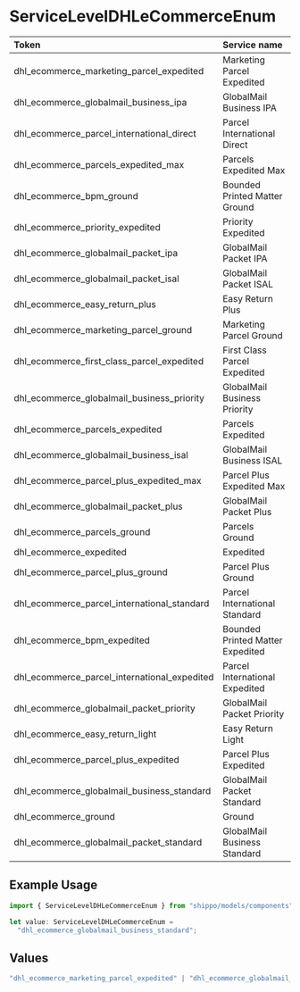 # ServiceLevelDHLeCommerceEnum

|Token | Service name|
|:---|:---|
| dhl_ecommerce_marketing_parcel_expedited | Marketing Parcel Expedited|
| dhl_ecommerce_globalmail_business_ipa | GlobalMail Business IPA|
| dhl_ecommerce_parcel_international_direct | Parcel International Direct|
| dhl_ecommerce_parcels_expedited_max | Parcels Expedited Max|
| dhl_ecommerce_bpm_ground | Bounded Printed Matter Ground|
| dhl_ecommerce_priority_expedited | Priority Expedited|
| dhl_ecommerce_globalmail_packet_ipa | GlobalMail Packet IPA|
| dhl_ecommerce_globalmail_packet_isal | GlobalMail Packet ISAL|
| dhl_ecommerce_easy_return_plus | Easy Return Plus|
| dhl_ecommerce_marketing_parcel_ground | Marketing Parcel Ground|
| dhl_ecommerce_first_class_parcel_expedited | First Class Parcel Expedited|
| dhl_ecommerce_globalmail_business_priority | GlobalMail Business Priority|
| dhl_ecommerce_parcels_expedited | Parcels Expedited|
| dhl_ecommerce_globalmail_business_isal | GlobalMail Business ISAL|
| dhl_ecommerce_parcel_plus_expedited_max | Parcel Plus Expedited Max|
| dhl_ecommerce_globalmail_packet_plus | GlobalMail Packet Plus|
| dhl_ecommerce_parcels_ground | Parcels Ground|
| dhl_ecommerce_expedited | Expedited|
| dhl_ecommerce_parcel_plus_ground | Parcel Plus Ground|
| dhl_ecommerce_parcel_international_standard | Parcel International Standard|
| dhl_ecommerce_bpm_expedited | Bounded Printed Matter Expedited|
| dhl_ecommerce_parcel_international_expedited | Parcel International Expedited|
| dhl_ecommerce_globalmail_packet_priority | GlobalMail Packet Priority|
| dhl_ecommerce_easy_return_light | Easy Return Light|
| dhl_ecommerce_parcel_plus_expedited | Parcel Plus Expedited|
| dhl_ecommerce_globalmail_business_standard | GlobalMail Packet Standard|
| dhl_ecommerce_ground | Ground|
| dhl_ecommerce_globalmail_packet_standard | GlobalMail Business Standard|


## Example Usage

```typescript
import { ServiceLevelDHLeCommerceEnum } from "shippo/models/components";

let value: ServiceLevelDHLeCommerceEnum =
  "dhl_ecommerce_globalmail_business_standard";
```

## Values

```typescript
"dhl_ecommerce_marketing_parcel_expedited" | "dhl_ecommerce_globalmail_business_ipa" | "dhl_ecommerce_parcel_international_direct" | "dhl_ecommerce_parcels_expedited_max" | "dhl_ecommerce_bpm_ground" | "dhl_ecommerce_priority_expedited" | "dhl_ecommerce_globalmail_packet_ipa" | "dhl_ecommerce_globalmail_packet_isal" | "dhl_ecommerce_easy_return_plus" | "dhl_ecommerce_marketing_parcel_ground" | "dhl_ecommerce_first_class_parcel_expedited" | "dhl_ecommerce_globalmail_business_priority" | "dhl_ecommerce_parcels_expedited" | "dhl_ecommerce_globalmail_business_isal" | "dhl_ecommerce_parcel_plus_expedited_max" | "dhl_ecommerce_globalmail_packet_plus" | "dhl_ecommerce_parcels_ground" | "dhl_ecommerce_expedited" | "dhl_ecommerce_parcel_plus_ground" | "dhl_ecommerce_parcel_international_standard" | "dhl_ecommerce_bpm_expedited" | "dhl_ecommerce_parcel_international_expedited" | "dhl_ecommerce_globalmail_packet_priority" | "dhl_ecommerce_easy_return_light" | "dhl_ecommerce_parcel_plus_expedited" | "dhl_ecommerce_globalmail_business_standard" | "dhl_ecommerce_ground" | "dhl_ecommerce_globalmail_packet_standard"
```